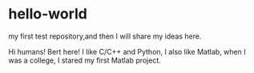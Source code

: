 # hello-world
my first test repository,and then I will share my ideas here.

Hi humans!
Bert here! I like C/C++ and Python, I also like Matlab, when I was a college, I stared my first Matlab project.
